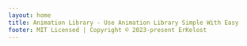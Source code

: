```yaml
---
layout: home
title: Animation Library - Use Animation Library Simple With Easy
footer: MIT Licensed | Copyright © 2023-present ErKelost
---
```


<script setup>
// import Home from './.vitepress/components/home.vue'
</script>
<!-- <Home /> -->

<style>
  .VPHome {
    padding-bottom: 0px !important;
  }
</style>
